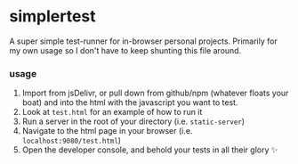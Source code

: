 # simplertest

A super simple test-runner for in-browser personal projects.  Primarily
for my own usage so I don't have to keep shunting this file around.

### usage

1. Import from jsDelivr, or pull down from github/npm (whatever
   floats your boat) and into the html with the javascript you want to test.
2. Look at `test.html` for an example of how to run it
3. Run a server in the root of your directory (i.e. `static-server`)
4. Navigate to the html page in your browser (i.e.
   `localhost:9080/test.html`)
5. Open the developer console, and behold your tests in all their glory
   ✨
